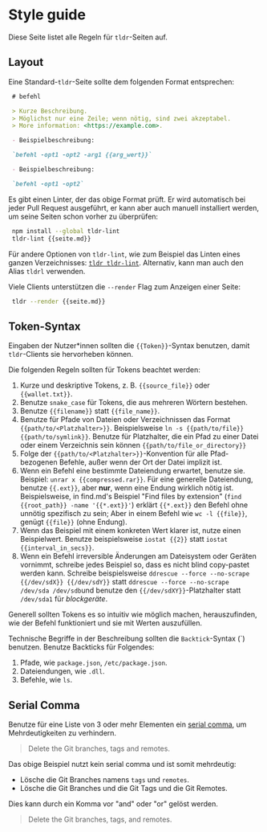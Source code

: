 # Style guide

 Diese Seite listet alle Regeln für `tldr`-Seiten auf.

## Layout

 Eine Standard-`tldr`-Seite sollte dem folgenden Format entsprechen:

```md
 # befehl

 > Kurze Beschreibung.
 > Möglichst nur eine Zeile; wenn nötig, sind zwei akzeptabel.
 > More information: <https://example.com>.

 - Beispielbeschreibung:

 `befehl -opt1 -opt2 -arg1 {{arg_wert}}`

 - Beispielbeschreibung:

 `befehl -opt1 -opt2`
 ```

 Es gibt einen Linter, der das obige Format prüft.
 Er wird automatisch bei jeder Pull Request ausgeführt,
 er kann aber auch manuell installiert werden, um seine Seiten schon vorher zu überprüfen:

```sh
 npm install --global tldr-lint
 tldr-lint {{seite.md}}
```

 Für andere Optionen von `tldr-lint`, wie zum Beispiel das Linten eines ganzen Verzeichnisses:
 [`tldr tldr-lint`](https://github.com/tldr-pages/tldr/blob/main/pages/common/tldr-lint.md). Alternativ, kann man auch den Alias `tldrl` verwenden.

 Viele Clients unterstützen die `--render` Flag zum Anzeigen einer Seite:

```sh
 tldr --render {{seite.md}}
```

## Token-Syntax

 Eingaben der Nutzer\*innen sollten die `{{Token}}`-Syntax benutzen,
 damit `tldr`-Clients sie hervorheben können.

 Die folgenden Regeln sollten für Tokens beachtet werden:

 1. Kurze und deskriptive Tokens,
    z. B. `{{source_file}}` oder `{{wallet.txt}}`.
 2. Benutze `snake_case` <!--TODO: german wikipedia article for snake_case--> für Tokens, die aus mehreren Wörtern bestehen.
 3. Benutze `{{filename}}` statt `{{file_name}}`.
 4. Benutze für Pfade von Dateien oder Verzeichnissen das Format `{{path/to/<Platzhalter>}}`.
    Beispielsweise `ln -s {{path/to/file}} {{path/to/symlink}}`.
    Benutze für Platzhalter, die ein Pfad zu einer Datei oder einem Verzeichnis sein können `{{path/to/file_or_directory}}`
 5. Folge der `{{path/to/<Platzhalter>}}`-Konvention für alle Pfad-bezogenen Befehle, außer wenn der
    Ort der Datei implizit ist.
 6. Wenn ein Befehl eine bestimmte Dateiendung erwartet, benutze sie.
    Beispiel: `unrar x {{compressed.rar}}`.
    Für eine generelle Dateiendung, benutze `{{.ext}}`, aber **nur**, wenn eine Endung wirklich nötig ist.
    Beispielsweise, in find.md's Beispiel "Find files by extension" (`find {{root_path}} -name '{{*.ext}}'`)
    erklärt `{{*.ext}}` den Befehl ohne unnötig spezifisch zu sein;
    Aber in einem Befehl wie `wc -l {{file}}`, genügt `{{file}}` (ohne Endung).
 7. Wenn das Beispiel mit einem konkreten Wert klarer ist, nutze einen Beispielwert.
    Benutze beispielsweise `iostat {{2}}` statt `iostat {{interval_in_secs}}`.
 8. Wenn ein Befehl irreversible Änderungen am Dateisystem oder Geräten vornimmt, schreibe jedes Beispiel so, dass es nicht blind copy-pastet werden kann.
    Schreibe beispielsweise `ddrescue --force --no-scrape {{/dev/sdX}} {{/dev/sdY}}` statt  `ddrescue --force --no-scrape /dev/sda /dev/sdb`und benutze den `{{/dev/sdXY}}`-Platzhalter statt `/dev/sda1` für *blockgeräte*.

 Generell sollten Tokens es so intuitiv wie möglich machen,
 herauszufinden, wie der Befehl funktioniert und sie mit Werten auszufüllen.

 Technische Begriffe in der Beschreibung sollten die `Backtick`-Syntax (\`) benutzen.
 Benutze Backticks für Folgendes:

 1. Pfade, wie `package.json`, `/etc/package.json`.
 2. Dateiendungen, wie `.dll`.
 3. Befehle, wie `ls`.

## Serial Comma

 Benutze für eine Liste von 3 oder mehr Elementen ein [serial comma](https://en.wikipedia.org/wiki/Serial_comma), um Mehrdeutigkeiten zu verhindern.

 > Delete the Git branches, tags and remotes.

 Das obige Beispiel nutzt kein serial comma und ist somit mehrdeutig:

- Lösche die Git Branches namens `tags` und `remotes`.
- Lösche die Git Branches und die Git Tags und die Git Remotes.

 Dies kann durch ein Komma vor "and" oder "or" gelöst werden.

 > Delete the Git branches, tags, and remotes.
